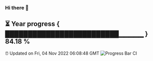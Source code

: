 ### Hi there 👋
⏳ Year progress { █████████████████████████▁▁▁▁▁ } 84.18 %
---
⏰ Updated on Fri, 04 Nov 2022 06:08:48 GMT
![Progress Bar CI](https://github.com/Moyi321/Moyi321/workflows/Progress%20Bar%20CI/badge.svg)
